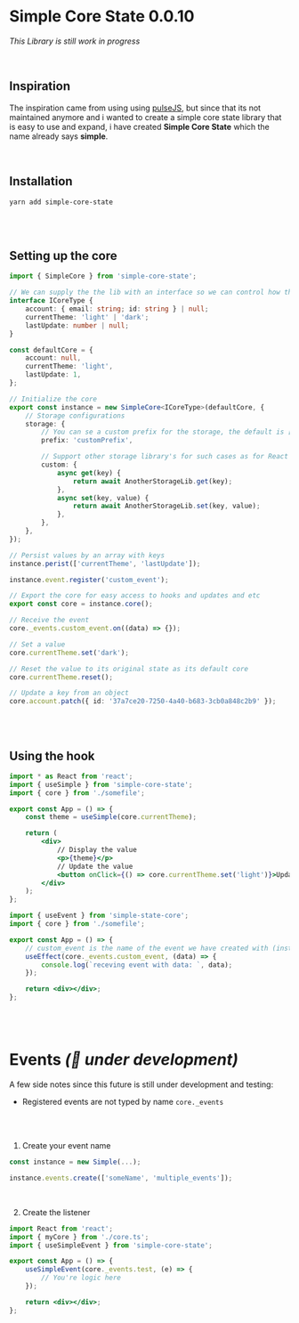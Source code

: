 # Simple Core State 0.0.10

_This Library is still work in progress_

<br>

## **Inspiration**

The inspiration came from using using [pulseJS](https://github.com/pulse-framework/pulse), but since that its not maintained anymore and i wanted to create a simple core state library that is easy to use and expand, i have created **Simple Core State** which the name already says **simple**.

<br>

## **Installation**

```
yarn add simple-core-state
```

<br>
<br>

## **Setting up the core**

```ts
import { SimpleCore } from 'simple-core-state';

// We can supply the the lib with an interface so we can control how the data can be handled
interface ICoreType {
	account: { email: string; id: string } | null;
	currentTheme: 'light' | 'dark';
	lastUpdate: number | null;
}

const defaultCore = {
	account: null,
	currentTheme: 'light',
	lastUpdate: 1,
};

// Initialize the core
export const instance = new SimpleCore<ICoreType>(defaultCore, {
	// Storage configurations
	storage: {
		// You can se a custom prefix for the storage, the default is ['_simple' + _keyname]
		prefix: 'customPrefix',

		// Support other storage library's for such cases as for React Native
		custom: {
			async get(key) {
				return await AnotherStorageLib.get(key);
			},
			async set(key, value) {
				return await AnotherStorageLib.set(key, value);
			},
		},
	},
});

// Persist values by an array with keys
instance.perist(['currentTheme', 'lastUpdate']);

instance.event.register('custom_event');

// Export the core for easy access to hooks and updates and etc
export const core = instance.core();

// Receive the event
core._events.custom_event.on((data) => {});

// Set a value
core.currentTheme.set('dark');

// Reset the value to its original state as its default core
core.currentTheme.reset();

// Update a key from an object
core.account.patch({ id: '37a7ce20-7250-4a40-b683-3cb0a848c2b9' });
```

<br>
<br>

## **Using the hook**

```jsx
import * as React from 'react';
import { useSimple } from 'simple-core-state';
import { core } from './somefile';

export const App = () => {
	const theme = useSimple(core.currentTheme);

	return (
		<div>
			// Display the value
			<p>{theme}</p>
			// Update the value
			<button onClick={() => core.currentTheme.set('light')}>Update</button>
		</div>
	);
};
```

```jsx
import { useEvent } from 'simple-state-core';
import { core } from './somefile';

export const App = () => {
	// custom_event is the name of the event we have created with (instance.event.register('name_event');)
	useEffect(core._events.custom_event, (data) => {
		console.log(`receving event with data: `, data);
	});

	return <div></div>;
};
```

<br/>
<br/>

# Events _(🚧 under development)_

A few side notes since this future is still under development and testing:

- Registered events are not typed by name `core._events`

<br/>
<br/>

1. Create your event name

```ts
const instance = new Simple(...);

instance.events.create(['someName', 'multiple_events']);
```

<br/>

2.  Create the listener

```jsx
import React from 'react';
import { myCore } from './core.ts';
import { useSimpleEvent } from 'simple-core-state';

export const App = () => {
	useSimpleEvent(core._events.test, (e) => {
		// You're logic here
	});

	return <div></div>;
};
```

